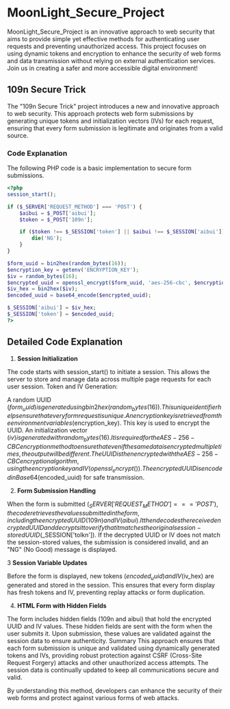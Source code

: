 # MoonLight_Secure_Project

MoonLight_Secure_Project is an innovative approach to web security that aims to provide simple yet effective methods for authenticating user requests and preventing unauthorized access. This project focuses on using dynamic tokens and encryption to enhance the security of web forms and data transmission without relying on external authentication services. Join us in creating a safer and more accessible digital environment!

## 109n Secure Trick

The "109n Secure Trick" project introduces a new and innovative approach to web security. This approach protects web form submissions by generating unique tokens and initialization vectors (IVs) for each request, ensuring that every form submission is legitimate and originates from a valid source.

### Code Explanation

The following PHP code is a basic implementation to secure form submissions.

```php
<?php
session_start();

if ($_SERVER['REQUEST_METHOD'] === 'POST') {
    $aibui = $_POST['aibui'];
    $token = $_POST['109n'];

    if ($token !== $_SESSION['token'] || $aibui !== $_SESSION['aibui']) {
        die('NG');
    }
}

$form_uuid = bin2hex(random_bytes(16));
$encryption_key = getenv('ENCRYPTION_KEY');
$iv = random_bytes(16);
$encrypted_uuid = openssl_encrypt($form_uuid, 'aes-256-cbc', $encryption_key, 0, $iv);
$iv_hex = bin2hex($iv);
$encoded_uuid = base64_encode($encrypted_uuid);

$_SESSION['aibui'] = $iv_hex;
$_SESSION['token'] = $encoded_uuid;
?>
```

## Detailed Code Explanation
1. **Session Initialization**

The code starts with session_start() to initiate a session. This allows the server to store and manage data across multiple page requests for each user session.
Token and IV Generation:

A random UUID ($form_uuid) is generated using bin2hex(random_bytes(16)). This unique identifier helps ensure that every form request is unique.
An encryption key is retrieved from the environment variables ($encryption_key). This key is used to encrypt the UUID.
An initialization vector ($iv) is generated with random_bytes(16). It is required for the AES-256-CBC encryption method to ensure that even if the same data is encrypted multiple times, the output will be different.
The UUID is then encrypted with the AES-256-CBC encryption algorithm, using the encryption key and IV (openssl_encrypt()).
The encrypted UUID is encoded in Base64 ($encoded_uuid) for safe transmission.

2. **Form Submission Handling**

When the form is submitted ($_SERVER['REQUEST_METHOD'] === 'POST'), the code retrieves the values submitted in the form, including the encrypted UUID (109n) and IV (aibui).
It then decodes the received encrypted UUID and decrypts it to verify that it matches the original session-stored UUID ($_SESSION['tolkn']).
If the decrypted UUID or IV does not match the session-stored values, the submission is considered invalid, and an "NG" (No Good) message is displayed.

3 **Session Variable Updates**

Before the form is displayed, new tokens ($encoded_uuid) and IV ($iv_hex) are generated and stored in the session. This ensures that every form display has fresh tokens and IV, preventing replay attacks or form duplication.

4. **HTML Form with Hidden Fields**

The form includes hidden fields (109n and aibui) that hold the encrypted UUID and IV values. These hidden fields are sent with the form when the user submits it. Upon submission, these values are validated against the session data to ensure authenticity.
Summary
This approach ensures that each form submission is unique and validated using dynamically generated tokens and IVs, providing robust protection against CSRF (Cross-Site Request Forgery) attacks and other unauthorized access attempts. The session data is continually updated to keep all communications secure and valid.

By understanding this method, developers can enhance the security of their web forms and protect against various forms of web attacks.
